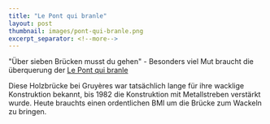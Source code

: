 ```yaml
---
title: "Le Pont qui branle"
layout: post
thumbnail: images/pont-qui-branle.png
excerpt_separator: <!--more-->
---
```


"Über sieben Brücken musst du gehen" - Besonders viel Mut braucht die überquerung der [Le Pont qui branle](https://s.geo.admin.ch/mhjulb1co681)

Diese Holzbrücke bei Gruyères war tatsächlich lange für ihre wacklige Konstruktion bekannt, bis 1982 die Konstruktion mit Metallstreben verstärkt wurde. Heute brauchts einen ordentlichen BMI um die Brücke zum Wackeln zu bringen.
<!--more -->

